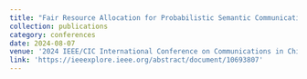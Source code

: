 ```yaml
---
title: "Fair Resource Allocation for Probabilistic Semantic Communication in IloT"
collection: publications
category: conferences
date: 2024-08-07
venue: '2024 IEEE/CIC International Conference on Communications in China (ICCC Workshops)'
link: 'https://ieeexplore.ieee.org/abstract/document/10693807'
---
```

